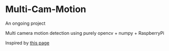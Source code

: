 # Multi-Cam-Motion

An ongoing project

Multi camera motion detection using purely opencv + numpy + RaspberryPi

Inspired by [this page](https://www.pyimagesearch.com/2016/01/18/multiple-cameras-with-the-raspberry-pi-and-opencv/)
